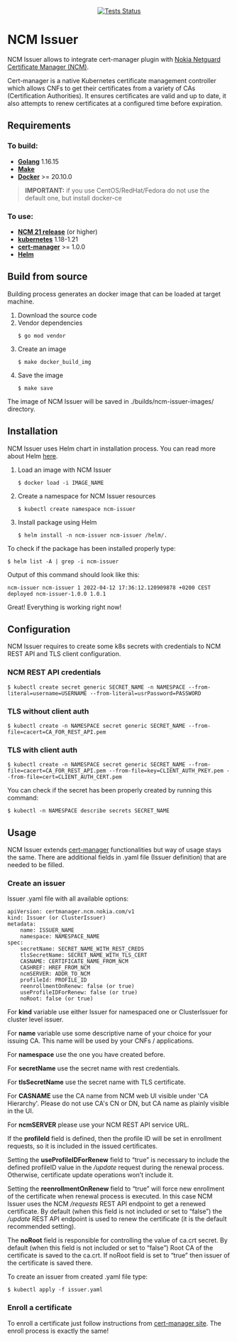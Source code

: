 <p align="center">
<a href="https://github.com/nokia/ncm-issuer/actions">
<img alt="Tests Status" src="https://github.com/nokia/ncm-issuer/workflows/Tests/badge.svg"/>
</a>
</p>

# NCM Issuer
NCM Issuer allows to integrate cert-manager plugin with [Nokia Netguard Certificate Manager (NCM)](https://www.nokia.com/networks/products/pki-authority-with-netguard-certificate-manager/).

Cert-manager is a native Kubernetes certificate management controller which allows CNFs to get their certificates from a variety of CAs (Certification Authorities). It ensures certificates are valid and up to date, it also attempts to renew certificates at a configured time before expiration.

## Requirements
### To build:

- **[Golang](https://go.dev/doc/install)** 1.16.15
- **[Make](https://www.gnu.org/software/make/)**
- **[Docker](https://docs.docker.com/engine/install/)**  >= 20.10.0
> **IMPORTANT:** if you use CentOS/RedHat/Fedora do not use the default one, but install docker-ce

### To use:
- **[NCM 21 release](https://www.nokia.com/networks/products/pki-authority-with-netguard-certificate-manager/)** (or higher)
- **[kubernetes](https://kubernetes.io/)** 1.18-1.21
- **[cert-manager](https://cert-manager.io/docs/installation/)** >= 1.0.0
- **[Helm](https://helm.sh/docs/intro/install/)**

## Build from source
Building process generates an docker image that can be loaded at target machine.

1. Download the source code
2. Vendor dependencies
   ```
   $ go mod vendor
   ```
4. Create an image
   ```
   $ make docker_build_img
   ```
6. Save the image
   ```
   $ make save
   ```

The image of NCM Issuer will be saved in ./builds/ncm-issuer-images/ directory.

## Installation
NCM Issuer uses Helm chart in installation process. You can read more about Helm [here](https://helm.sh/).

1. Load an image with NCM Issuer
   ```
   $ docker load -i IMAGE_NAME
   ```
2. Create a namespace for NCM Issuer resources
   ```
   $ kubectl create namespace ncm-issuer
   ```
3. Install package using Helm
   ```
   $ helm install -n ncm-issuer ncm-issuer /helm/.
   ```

To check if the package has been installed properly type:
```
$ helm list -A | grep -i ncm-issuer
```

Output of this command should look like this:
```
ncm-issuer ncm-issuer 1 2022-04-12 17:36:12.120909878 +0200 CEST deployed ncm-issuer-1.0.0 1.0.1
```

Great! Everything is working right now!

## Configuration
NCM Issuer requires to create some k8s secrets with credentials to NCM REST API and TLS client configuration.

### NCM REST API credentials
```
$ kubectl create secret generic SECRET_NAME -n NAMESPACE --from-literal=username=USERNAME --from-literal=usrPassword=PASSWORD
```

### TLS without client auth
```
$ kubectl create -n NAMESPACE secret generic SECRET_NAME --from-file=cacert=CA_FOR_REST_API.pem
```

### TLS with client auth
```
$ kubectl create -n NAMESPACE secret generic SECRET_NAME --from-file=cacert=CA_FOR_REST_API.pem --from-file=key=CLIENT_AUTH_PKEY.pem --from-file=cert=CLIENT_AUTH_CERT.pem
```


You can check if the secret has been properly created by running this command:
```
$ kubectl -n NAMESPACE describe secrets SECRET_NAME
```

## Usage
NCM Issuer extends [cert-manager](https://cert-manager.io/) functionalities but way of usage stays the same. There are additional fields in .yaml file (Issuer definition) that are needed to be filled.

### Create an issuer

Issuer .yaml file with all available options:
```
apiVersion: certmanager.ncm.nokia.com/v1
kind: Issuer (or ClusterIssuer)
metadata:
	name: ISSUER_NAME
	namespace: NAMESPACE_NAME
spec:
	secretName: SECRET_NAME_WITH_REST_CREDS
	tlsSecretName: SECRET_NAME_WITH_TLS_CERT
	CASNAME: CERTIFICATE_NAME_FROM_NCM
	CASHREF: HREF_FROM_NCM
	ncmSERVER: ADDR_TO_NCM
	profileId: PROFILE_ID
	reenrollmentOnRenew: false (or true)
	useProfileIDForRenew: false (or true)
	noRoot: false (or true)
```
For **kind** variable use either Issuer for namespaced one or ClusterIssuer for cluster level issuer.

For **name** variable use some descriptive name of your choice for your issuing CA. This name will be used by your CNFs / applications.

For **namespace** use the one you have created before.

For **secretName** use the secret name with rest credentials.

For **tlsSecretName** use the secret name with TLS certificate.

For **CASNAME** use the CA name from NCM web UI visible under 'CA Hierarchy'. Please do not use CA's CN or DN, but CA name as plainly visible in the UI.

For **ncmSERVER** please use your NCM REST API service URL.

If the **profileId** field is defined, then the profile ID will be set in enrollment requests, so it is included in the issued certificates.

Setting the **useProfileIDForRenew** field to “true” is necessary to include the defined profileID value in the */update* request during the renewal process. Otherwise, certificate update operations won’t include it.

Setting the **reenrollmentOnRenew** field to “true” will force new enrollment of the certificate when renewal process is executed. In this case NCM Issuer uses the NCM */requests* REST API endpoint to get a renewed certificate. By default (when this field is not included or set to “false”) the */update* REST API endpoint is used to renew the certificate (it is the default recommended setting).

The **noRoot** field is responsible for controlling the value of ca.crt secret. By default (when this field is not included or set to “false”) Root CA of the certificate is saved to the ca.crt. If noRoot field is set to “true” then issuer of the certificate is saved there.

To create an issuer from created .yaml file type:
```
$ kubectl apply -f issuer.yaml
```

### Enroll a certificate
To enroll a certificate just follow instructions from [cert-manager site](https://cert-manager.io/docs/usage/). The enroll process is exactly the same!

